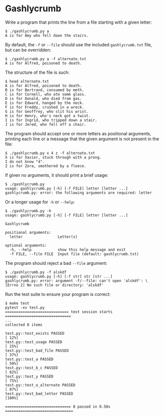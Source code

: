 # Gashlycrumb

Write a program that prints the line from a file starting with a given letter:

```
$ ./gashlycrumb.py a
A is for Amy who fell down the stairs.
```

By default, the `-f` or `--file` should use the included `gashlycrumb.txt` file, but can be overridden:

```
$ ./gashlycrumb.py a -f alternate.txt
A is for Alfred, poisoned to death.
```

The structure of the file is such:

```
$ head alternate.txt
A is for Alfred, poisoned to death.
B is for Bertrand, consumed by meth.
C is for Cornell, who ate some glass.
D is for Donald, who died from gas.
E is for Edward, hanged by the neck.
F is for Freddy, crushed in a wreck.
G is for Geoffrey, who slit his wrist.
H is for Henry, who's neck got a twist.
I is for Ingrid, who tripped down a stair.
J is for Jered, who fell off a chair.
```

The program should accept one or more letters as positional arguments, printing each line or a message that the given argument is not present in the file:

```
$ ./gashlycrumb.py x 4 z -f alternate.txt
X is for Xavier, stuck through with a prong.
I do not know "4".
Z is for Zora, smothered by a fleece.
```

If given no arguments, it should print a brief usage:

```
$ ./gashlycrumb.py
usage: gashlycrumb.py [-h] [-f FILE] letter [letter ...]
gashlycrumb.py: error: the following arguments are required: letter
```

Or a longer usage for `-h` or `--help`:

```
$ ./gashlycrumb.py -h
usage: gashlycrumb.py [-h] [-f FILE] letter [letter ...]

Gashlycrumb

positional arguments:
  letter                Letter(s)

optional arguments:
  -h, --help            show this help message and exit
  -f FILE, --file FILE  Input file (default: gashlycrumb.txt)
```

The program should reject a bad `--file` argument:

```
$ ./gashlycrumb.py -f alskdf
usage: gashlycrumb.py [-h] [-f str] str [str ...]
gashlycrumb.py: error: argument -f/--file: can't open 'alskdf': \
[Errno 2] No such file or directory: 'alskdf'
```

Run the test suite to ensure your program is correct:

```
$ make test
pytest -xv test.py
============================= test session starts ==============================
...
collected 8 items

test.py::test_exists PASSED                                              [ 12%]
test.py::test_usage PASSED                                               [ 25%]
test.py::test_bad_file PASSED                                            [ 37%]
test.py::test_a PASSED                                                   [ 50%]
test.py::test_b_c PASSED                                                 [ 62%]
test.py::test_y PASSED                                                   [ 75%]
test.py::test_o_alternate PASSED                                         [ 87%]
test.py::test_bad_letter PASSED                                          [100%]

============================== 8 passed in 0.50s ===============================
```
